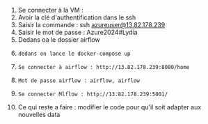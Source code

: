 1. Se connecter à la VM :
2.   Avoir la clé d'authentification dans le ssh
3.   Saisir la commande : ssh azureuser@13.82.178.239
4.   Saisir le mot de passe : Azure2024#Lydia
5.   Dedans oa le dossier airflow
6.     dedans on lance le docker-compose up
7.     Se connecter à airflow : http://13.82.178.239:8080/home
8.     Mot de passe airflow : airflow, airflow
9.     Se connecter Mlflow : http://13.82.178.239:5001/

10. Ce qui reste a faire : modifier le code pour qu'il soit adapter aux nouvelles data
